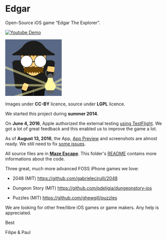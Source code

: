 # Edgar

Open-Source iOS game “Edgar The Explorer”.

[![Youtube Demo](https://img.youtube.com/vi/lmzz6sqzB70/0.jpg)](https://www.youtube.com/watch?v=lmzz6sqzB70)

![iOS icon](/Media.xcassets/AppIcon.appiconset/icon-01%403x.png?raw=true "Edgar The Explorer App Icon")

Images under **CC-BY** licence, source under **LGPL** licence.

We started this project during **summer 2014**.

On **June 4, 2016**, Apple authorized the external testing [using TestFlight](https://developer.apple.com/testflight/). We got a lot of great feedback and this enabled us to improve the game a lot.

As of **August 13, 2016**, the App, [App Preview](https://developer.apple.com/app-store/app-previews/) and screenshots are almost ready. We still need to fix [some issues](issues).

All source files are in **[Maze Escape](Maze%20Escape)**. This folder's [README](Maze%20Escape/README.md) contains more informations about the code.

Three great, much more advanced FOSS iPhone games we love:

* 2048 (MIT) https://github.com/gabrielecirulli/2048

* Dungeon Story (MIT) https://github.com/pdeligia/dungeonstory-ios

* Puzzles (MIT) https://github.com/ghewgill/puzzles

We are looking for other free/libre iOS games or game makers. Any help is appreciated.

Best

Filipe & Paul
